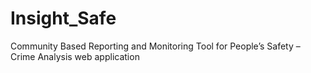 # Insight_Safe
Community Based Reporting and Monitoring Tool for People’s Safety – Crime Analysis web application
